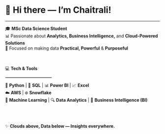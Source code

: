 # 👋 Hi there — I’m Chaitrali!

---

🎓 **MSc Data Science Student**  
📊 Passionate about **Analytics, Business Intelligence,** and **Cloud-Powered Solutions**  
🎯 Focused on making data **Practical, Powerful** & **Purposeful**  
<br>
<br>

💻 **Tech & Tools**  
<hr width="150px" style="border:1px solid #ccc;" align="left">

🐍 **Python** | 🐘 **SQL** | 📊 **Power BI** | 📈 **Excel**  
☁️ **AWS** | ❄️ **Snowflake**  
🤖 **Machine Learning** | 🔍 **Data Analytics** | 🧠 **Business Intelligence (BI)**

<br>
<br>

✨ **Clouds above, Data below — Insights everywhere.**
